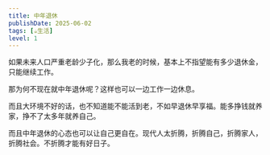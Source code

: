 ```yaml
---
title: 中年退休
publishDate: 2025-06-02
tags: [☕️生活]
level: 1
---
```


如果未来人口严重老龄少子化，那么我老的时候，基本上不指望能有多少退休金，只能继续工作。

那为何不现在就中年退休呢？这样也可以一边工作一边休息。

而且大环境不好的话，也不知道能不能活到老，不如早退休早享福。能多挣钱就养家，挣不了太多年就养自己。

而且中年退休的心态也可以让自己更自在。现代人太折腾，折腾自己，折腾家人，折腾社会。不折腾才能有好日子。
